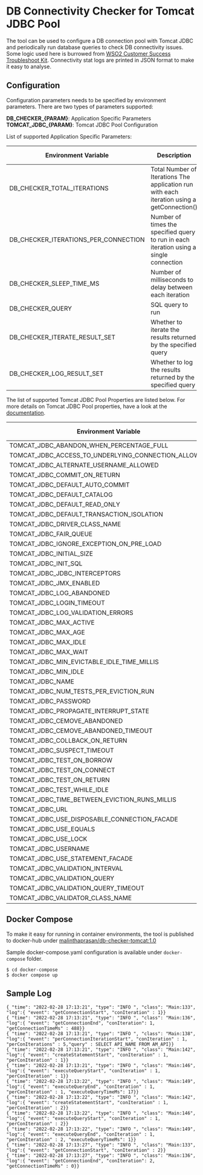 # DB Connectivity Checker for Tomcat JDBC Pool

The tool can be used to configure a DB connection pool with Tomcat JDBC and periodically run database queries to check 
DB connectivity issues. Some logic used here is burrowed from [WSO2 Customer Success Troubleshoot Kit](https://github.com/wso2-cs/troubleshoot-kit/tree/master/database-response-timing).
Connectivity stat logs are printed in JSON format to make it easy to analyse.

## Configuration

Configuration parameters needs to be specified by environment parameters. There are two types of parameters supported:

**DB_CHECKER_{PARAM}**: Application Specific Parameters<br>
**TOMCAT_JDBC_{PARAM}**: Tomcat JDBC Pool Configuration

List of supported Application Specific Parameters:

|Environment Variable|Description|Default Value|
|---|---|---|
|DB_CHECKER_TOTAL_ITERATIONS|Total Number of Iterations The application run with each iteration using a getConnection()| 10|
|DB_CHECKER_ITERATIONS_PER_CONNECTION|Number of times the specified query to run in each iteration using a single connection|5|
|DB_CHECKER_SLEEP_TIME_MS|Number of milliseconds to delay between each iteration|5000|
|DB_CHECKER_QUERY|SQL query to run|SELECT 1|
|DB_CHECKER_ITERATE_RESULT_SET|Whether to iterate the results returned by the specified query|true|
|DB_CHECKER_LOG_RESULT_SET|Whether to log the results returned by the specified query|true|

The list of supported Tomcat JDBC Pool Properties are listed below. For more details on Tomcat JDBC Pool properties, 
have a look at the [documentation](https://tomcat.apache.org/tomcat-9.0-doc/jdbc-pool.html).

|Environment Variable|Corresponding TomcatJDBC Pool Property|
|---|---|
|TOMCAT_JDBC_ABANDON_WHEN_PERCENTAGE_FULL|abandonWhenPercentageFull|
|TOMCAT_JDBC_ACCESS_TO_UNDERLYING_CONNECTION_ALLOWED|accessToUnderlyingConnectionAllowed|
|TOMCAT_JDBC_ALTERNATE_USERNAME_ALLOWED|alternateUsernameAllowed|
|TOMCAT_JDBC_COMMIT_ON_RETURN|commitOnReturn|
|TOMCAT_JDBC_DEFAULT_AUTO_COMMIT|defaultAutoCommit|
|TOMCAT_JDBC_DEFAULT_CATALOG|defaultCatalog|
|TOMCAT_JDBC_DEFAULT_READ_ONLY|defaultReadOnly|
|TOMCAT_JDBC_DEFAULT_TRANSACTION_ISOLATION|defaultTransactionIsolation|
|TOMCAT_JDBC_DRIVER_CLASS_NAME|driverClassName|
|TOMCAT_JDBC_FAIR_QUEUE|fairQueue|
|TOMCAT_JDBC_IGNORE_EXCEPTION_ON_PRE_LOAD|ignoreExceptionOnPreLoad|
|TOMCAT_JDBC_INITIAL_SIZE|initialSize|
|TOMCAT_JDBC_INIT_SQL|initSQL|
|TOMCAT_JDBC_JDBC_INTERCEPTORS|jdbcInterceptors|
|TOMCAT_JDBC_JMX_ENABLED|jmxEnabled|
|TOMCAT_JDBC_LOG_ABANDONED|logAbandoned|
|TOMCAT_JDBC_LOGIN_TIMEOUT|loginTimeout|
|TOMCAT_JDBC_LOG_VALIDATION_ERRORS|logValidationErrors|
|TOMCAT_JDBC_MAX_ACTIVE|maxActive|
|TOMCAT_JDBC_MAX_AGE|maxAge|
|TOMCAT_JDBC_MAX_IDLE|maxIdle|
|TOMCAT_JDBC_MAX_WAIT|maxWait|
|TOMCAT_JDBC_MIN_EVICTABLE_IDLE_TIME_MILLIS|minEvictableIdleTimeMillis|
|TOMCAT_JDBC_MIN_IDLE|minIdle|
|TOMCAT_JDBC_NAME|name|
|TOMCAT_JDBC_NUM_TESTS_PER_EVICTION_RUN|numTestsPerEvictionRun|
|TOMCAT_JDBC_PASSWORD|password|
|TOMCAT_JDBC_PROPAGATE_INTERRUPT_STATE|propagateInterruptState|
|TOMCAT_JDBC_CEMOVE_ABANDONED|removeAbandoned|
|TOMCAT_JDBC_CEMOVE_ABANDONED_TIMEOUT|removeAbandonedTimeout|
|TOMCAT_JDBC_COLLBACK_ON_RETURN|rollbackOnReturn|
|TOMCAT_JDBC_SUSPECT_TIMEOUT|suspectTimeout|
|TOMCAT_JDBC_TEST_ON_BORROW|testOnBorrow|
|TOMCAT_JDBC_TEST_ON_CONNECT|testOnConnect|
|TOMCAT_JDBC_TEST_ON_RETURN|testOnReturn|
|TOMCAT_JDBC_TEST_WHILE_IDLE|testWhileIdle|
|TOMCAT_JDBC_TIME_BETWEEN_EVICTION_RUNS_MILLIS|timeBetweenEvictionRunsMillis|
|TOMCAT_JDBC_URL|url|
|TOMCAT_JDBC_USE_DISPOSABLE_CONNECTION_FACADE|useDisposableConnectionFacade|
|TOMCAT_JDBC_USE_EQUALS|useEquals|
|TOMCAT_JDBC_USE_LOCK|useLock|
|TOMCAT_JDBC_USERNAME|username|
|TOMCAT_JDBC_USE_STATEMENT_FACADE|useStatementFacade|
|TOMCAT_JDBC_VALIDATION_INTERVAL|validationInterval|
|TOMCAT_JDBC_VALIDATION_QUERY|validationQuery|
|TOMCAT_JDBC_VALIDATION_QUERY_TIMEOUT|validationQueryTimeout|
|TOMCAT_JDBC_VALIDATOR_CLASS_NAME|validatorClassName|

## Docker Compose

To make it easy for running in container environments, the tool is published to docker-hub under [malinthaprasan/db-checker-tomcat:1.0](https://hub.docker.com/r/malinthaprasan/db-checker-tomcat)

Sample docker-compose.yaml configuration is available under `docker-compose` folder.

```shell
$ cd docker-compose
$ docker compose up
```

## Sample Log

```
{ "time": "2022-02-28 17:13:21", "type": "INFO ", "class": "Main:133", "log":{ "event": "getConnectionStart", "conIteration" : 1}}
{ "time": "2022-02-28 17:13:21", "type": "INFO ", "class": "Main:136", "log":{ "event": "getConnectionEnd", "conIteration": 1, "getConnectionTimeMs" : 488}}
{ "time": "2022-02-28 17:13:21", "type": "INFO ", "class": "Main:138", "log":{ "event": "perConnectionIterationStart", "conIteration" : 1, "perConIterations" : 5,"query" : SELECT API_NAME FROM AM_API}}
{ "time": "2022-02-28 17:13:21", "type": "INFO ", "class": "Main:142", "log":{ "event": "createStatementStart", "conIteration" : 1, "perConIteration" : 1}}
{ "time": "2022-02-28 17:13:21", "type": "INFO ", "class": "Main:146", "log":{ "event": "executeQueryStart", "conIteration" : 1, "perConIteration" : 1}}
{ "time": "2022-02-28 17:13:22", "type": "INFO ", "class": "Main:149", "log":{ "event": "executeQueryEnd", "conIteration" : 1, "perConIteration" : 1, "executeQueryTimeMs": 17}}
{ "time": "2022-02-28 17:13:22", "type": "INFO ", "class": "Main:142", "log":{ "event": "createStatementStart", "conIteration" : 1, "perConIteration" : 2}}
{ "time": "2022-02-28 17:13:22", "type": "INFO ", "class": "Main:146", "log":{ "event": "executeQueryStart", "conIteration" : 1, "perConIteration" : 2}}
{ "time": "2022-02-28 17:13:22", "type": "INFO ", "class": "Main:149", "log":{ "event": "executeQueryEnd", "conIteration" : 1, "perConIteration" : 2, "executeQueryTimeMs": 1}}
{ "time": "2022-02-28 17:13:27", "type": "INFO ", "class": "Main:133", "log":{ "event": "getConnectionStart", "conIteration" : 2}}
{ "time": "2022-02-28 17:13:27", "type": "INFO ", "class": "Main:136", "log":{ "event": "getConnectionEnd", "conIteration": 2, "getConnectionTimeMs" : 0}}
```
